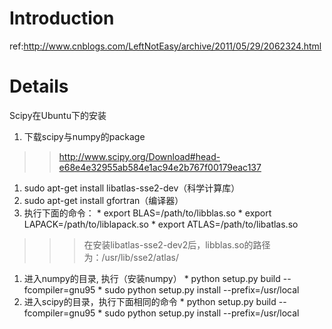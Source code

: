 # Introduction #

ref:http://www.cnblogs.com/LeftNotEasy/archive/2011/05/29/2062324.html


# Details #

Scipy在Ubuntu下的安装

  1. 下载scipy与numpy的package
> > http://www.scipy.org/Download#head-e68e4e32955ab584e1ac94e2b767f00179eac137
  1. sudo apt-get install libatlas-sse2-dev（科学计算库）
  1. sudo apt-get install gfortran（编译器）
  1. 执行下面的命令：
    * export BLAS=/path/to/libblas.so
    * export LAPACK=/path/to/liblapack.so
    * export ATLAS=/path/to/libatlas.so
> > > 在安装libatlas-sse2-dev2后，libblas.so的路径为：/usr/lib/sse2/atlas/
  1. 进入numpy的目录, 执行（安装numpy）
    * python setup.py build --fcompiler=gnu95
    * sudo python setup.py install --prefix=/usr/local
  1. 进入scipy的目录，执行下面相同的命令
    * python setup.py build --fcompiler=gnu95
    * sudo python setup.py install --prefix=/usr/local
